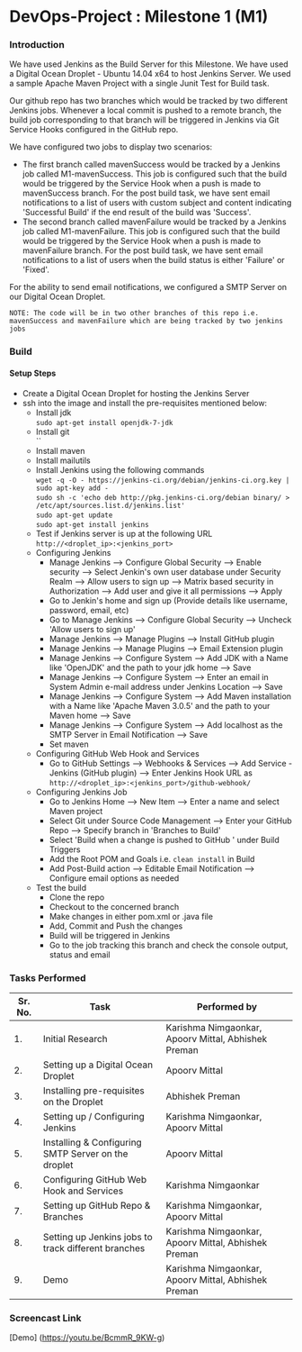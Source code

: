 # DevOps-Project : Milestone 1 (M1)
### Introduction ###

We have used Jenkins as the Build Server for this Milestone. We have used a Digital Ocean Droplet - Ubuntu 14.04 x64 to host Jenkins Server. We used a sample Apache Maven Project with a single Junit Test for Build task.

Our github repo has two branches which would be tracked by two different Jenkins jobs. Whenever a local commit is pushed to a remote branch, the build job corresponding to that branch will be triggered in Jenkins via Git Service Hooks configured in the GitHub repo.

We have configured two jobs to display two scenarios:<br/>
* The first branch called mavenSuccess would be tracked by a Jenkins job called M1-mavenSuccess. This job is
configured such that the build would be triggered by the Service Hook when a push is made to mavenSuccess branch. For the post build task, we have sent email notifications to a list of users with custom subject and content indicating 'Successful Build' if the end result of the build was 'Success'. <br/>
* The second branch called mavenFailure would be tracked by a Jenkins job called M1-mavenFailure. This job is configured such that the build would be triggered by the Service Hook when a push is made to mavenFailure branch. For the post build task, we have sent email notifications to a list of users when the build status is either 'Failure' or 'Fixed'.<br/>

For the ability to send email notifications, we configured a SMTP Server on our Digital Ocean Droplet.

`NOTE: The code will be in two other branches of this repo i.e. mavenSuccess and mavenFailure which are being tracked by two jenkins jobs`

### Build ###
#### Setup Steps ####
* Create a Digital Ocean Droplet for hosting the Jenkins Server
* ssh into the image and install the pre-requisites mentioned below:
  * Install jdk <br/> `sudo apt-get install openjdk-7-jdk`
  * Install git <br/> ``
  * Install maven <br/>
  * Install mailutils <br/>
  * Install Jenkins using the following commands<br/>`wget -q -O - https://jenkins-ci.org/debian/jenkins-ci.org.key | sudo apt-key add - `<br/>
`sudo sh -c 'echo deb http://pkg.jenkins-ci.org/debian binary/ > /etc/apt/sources.list.d/jenkins.list'`<br/>
`sudo apt-get update `<br/>
`sudo apt-get install jenkins`
  * Test if Jenkins server is up at the following URL<br/> `http://<droplet_ip>:<jenkins_port>`
  * Configuring Jenkins
    * Manage Jenkins --> Configure Global Security --> Enable security --> Select Jenkin's own user database under Security Realm --> Allow users to sign up --> Matrix based security in Authorization --> Add user and give it all permissions --> Apply
    * Go to Jenkin's home and sign up (Provide details like username, password, email, etc)
    * Go to Manage Jenkins --> Configure Global Security --> Uncheck 'Allow users to sign up' 
    * Manage Jenkins --> Manage Plugins --> Install GitHub plugin
    * Manage Jenkins --> Manage Plugins --> Email Extension plugin
    * Manage Jenkins --> Configure System --> Add JDK with a Name like 'OpenJDK' and the path to your jdk home --> Save
    * Manage Jenkins --> Configure System --> Enter an email in System Admin e-mail address under Jenkins Location --> Save
    * Manage Jenkins --> Configure System --> Add Maven installation with a Name like 'Apache Maven 3.0.5' and the path to your Maven home --> Save
    * Manage Jenkins --> Configure System --> Add localhost as the SMTP Server in Email Notification --> Save
    * Set maven
  * Configuring GitHub Web Hook and Services
    * Go to GitHub Settings --> Webhooks & Services --> Add Service - Jenkins (GitHub plugin) --> Enter Jenkins Hook URL as <br/>
`http://<droplet_ip>:<jenkins_port>/github-webhook/`
  * Configuring Jenkins Job
    * Go to Jenkins Home --> New Item --> Enter a name and select Maven project 
    * Select Git under Source Code Management --> Enter your GitHub Repo --> Specify branch in 'Branches to Build'
    * Select 'Build when a change is pushed to GitHub ' under Build Triggers
    * Add the Root POM and Goals i.e. `clean install` in Build
    * Add Post-Build action --> Editable Email Notification --> Configure email options as needed
  * Test the build
    * Clone the repo
    * Checkout to the concerned branch
    * Make changes in either pom.xml or .java file 
    * Add, Commit and Push the changes
    * Build will be triggered in Jenkins
    * Go to the job tracking this branch and check the console output, status and email

### Tasks Performed ###
| Sr. No. | Task | Performed by |
|---------|------|--------------|
| 1. | Initial Research | Karishma Nimgaonkar, Apoorv Mittal, Abhishek Preman|
| 2. | Setting up a Digital Ocean Droplet | Apoorv Mittal |
| 3. | Installing pre-requisites on the Droplet | Abhishek Preman |
| 4. | Setting up / Configuring Jenkins | Karishma Nimgaonkar, Apoorv Mittal |
| 5. | Installing & Configuring SMTP Server on the droplet | Apoorv Mittal | 
| 6. | Configuring GitHub Web Hook and Services | Karishma Nimgaonkar |
| 7. | Setting up GitHub Repo & Branches | Karishma Nimgaonkar, Apoorv Mittal |
| 8. | Setting up Jenkins jobs to track different branches | Karishma Nimgaonkar, Apoorv Mittal, Abhishek Preman |
| 9. | Demo | Karishma Nimgaonkar, Apoorv Mittal, Abhishek Preman|

### Screencast Link ###

[Demo] (https://youtu.be/BcmmR_9KW-g)

